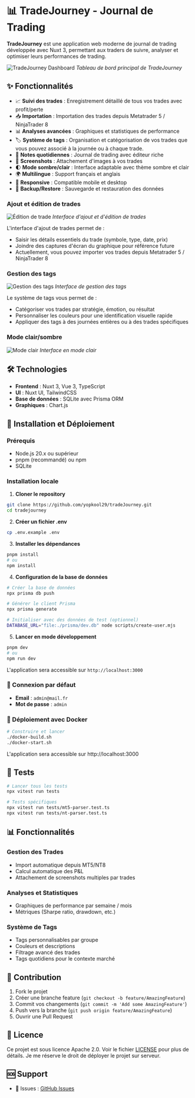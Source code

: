 # 📊 TradeJourney - Journal de Trading

**TradeJourney** est une application web moderne de journal de trading développée avec Nuxt 3, permettant aux traders de suivre, analyser et optimiser leurs performances de trading.

<!-- 🖼️ AJOUTEZ ICI UNE CAPTURE D'ÉCRAN DE L'APPLICATION -->
![TradeJourney Dashboard](./docs/images/preview.png)
*Tableau de bord principal de TradeJourney*

## ✨ Fonctionnalités

- 📈 **Suivi des trades** : Enregistrement détaillé de tous vos trades avec profit/perte 
- 📥 **Importation** : Importation des trades depuis Metatrader 5 / NinjaTrader 8
- 📊 **Analyses avancées** : Graphiques et statistiques de performance
- 🏷️ **Système de tags** : Organisation et catégorisation de vos trades que vous pouvez associé à la journée ou à chaque trade.
- 📝 **Notes quotidiennes** : Journal de trading avec éditeur riche
- 📸 **Screenshots** : Attachement d'images à vos trades
- 🌓 **Mode sombre/clair** : Interface adaptable avec thème sombre et clair
- 🌍 **Multilingue** : Support français et anglais
- 📱 **Responsive** : Compatible mobile et desktop
- 💾 **Backup/Restore** : Sauvegarde et restauration des données


<!-- 🖼️ CAPTURES D'ÉCRAN DES FONCTIONNALITÉS -->

### Ajout et édition de trades

![Édition de trade](./docs/images/tradeEdition.png)
*Interface d'ajout et d'édition de trades*

L'interface d'ajout de trades permet de :
- Saisir les détails essentiels du trade (symbole, type, date, prix)
- Joindre des captures d'écran du graphique pour référence future
- Actuellement, vous pouvez importer vos trades depuis Metatrader 5 / NinjaTrader 8

### Gestion des tags

![Gestion des tags](./docs/images/tagsEdition.png)
*Interface de gestion des tags*

Le système de tags vous permet de :
- Catégoriser vos trades par stratégie, émotion, ou résultat
- Personnaliser les couleurs pour une identification visuelle rapide
- Appliquer des tags à des journées entières ou à des trades spécifiques

### Mode clair/sombre

![Mode clair](./docs/images/modeLight.png)
*Interface en mode clair*


## 🛠️ Technologies

- **Frontend** : Nuxt 3, Vue 3, TypeScript
- **UI** : Nuxt UI, TailwindCSS
- **Base de données** : SQLite avec Prisma ORM
- **Graphiques** : Chart.js

## 🚀 Installation et Déploiement

### Prérequis

- Node.js 20.x ou supérieur
- pnpm (recommandé) ou npm
- SQLite

### Installation locale

1. **Cloner le repository**
```bash
git clone https://github.com/yopkool29/tradeJourney.git
cd tradejourney
```

2. **Créer un fichier .env**
```bash
cp .env.example .env
```

3. **Installer les dépendances**
```bash
pnpm install
# ou
npm install
```

4. **Configuration de la base de données**
```bash
# Créer la base de données
npx prisma db push

# Générer le client Prisma
npx prisma generate

# Initialiser avec des données de test (optionnel)
DATABASE_URL="file:./prisma/dev.db" node scripts/create-user.mjs
```

5. **Lancer en mode développement**
```bash
pnpm dev
# ou
npm run dev
```

L'application sera accessible sur `http://localhost:3000`

### 🔑 Connexion par défaut

- **Email** : `admin@mail.fr`
- **Mot de passe** : `admin`

### 🐳 Déploiement avec Docker

```bash
# Construire et lancer
./docker-build.sh
./docker-start.sh

```

L'application sera accessible sur http://localhost:3000

## 🧪 Tests

```bash
# Lancer tous les tests
npx vitest run tests

# Tests spécifiques
npx vitest run tests/mt5-parser.test.ts
npx vitest run tests/nt-parser.test.ts

```

## 📊 Fonctionnalités

### Gestion des Trades
- Import automatique depuis MT5/NT8
- Calcul automatique des P&L
- Attachement de screenshots multiples par trades

### Analyses et Statistiques
- Graphiques de performance par semaine / mois
- Métriques (Sharpe ratio, drawdown, etc.)

### Système de Tags
- Tags personnalisables par groupe
- Couleurs et descriptions
- Filtrage avancé des trades
- Tags quotidiens pour le contexte marché

## 🤝 Contribution

1. Fork le projet
2. Créer une branche feature (`git checkout -b feature/AmazingFeature`)
3. Commit vos changements (`git commit -m 'Add some AmazingFeature'`)
4. Push vers la branche (`git push origin feature/AmazingFeature`)
5. Ouvrir une Pull Request

## 📝 Licence

Ce projet est sous licence Apache 2.0. Voir le fichier [LICENSE](LICENSE.txt) pour plus de détails. 
Je me réserve le droit de déployer le projet sur serveur.

## 🆘 Support

- 🐛 Issues : [GitHub Issues](https://github.com/yopkool29/tradeJourney/issues)
